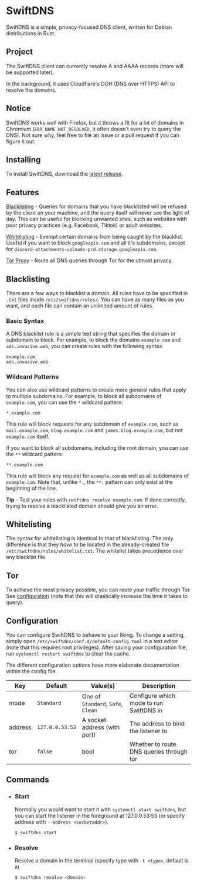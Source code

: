 # SwiftDNS

SwiftDNS is a simple, privacy-focused DNS client, written for Debian distributions in Rust.

## Project

The SwiftDNS client can currently resolve A and AAAA records (more will be supported later).

In the background, it uses Cloudflare's DOH (DNS over HTTPS) API to resolve the domains.

## Notice

SwiftDNS works well with Firefox, but it throws a fit for a lot of domains in Chromium (`ERR_NAME_NOT_RESOLVED`, it often doesn't even try to query the DNS). Not sure why, feel free to file an issue or a pull request if you can figure it out.

## Installing

To install SwiftDNS, download the [latest release](https://github.com/chris9740/swiftdns/releases/latest).

## Features

[Blacklisting](#blacklisting) - Queries for domains that you have blacklisted will be refused by the client on your machine, and the query itself will never see the light of day. This can be useful for blocking unwanted sites, such as websites with poor privacy practices (e.g. Facebook, Tiktok) or adult websites.

[Whitelisting](#whitelisting) - Exempt certain domains from being caught by the blacklist. Useful if you want to block `googleapis.com` and all it's subdomains, except for `discord-attachments-uploads-prd.storage.googleapis.com`.

[Tor Proxy](#tor) - Route all DNS queries through Tor for the utmost privacy.

## Blacklisting

There are a few ways to blacklist a domain. All rules have to be specified in `.txt` files inside `/etc/swiftdns/rules/`. You can have as many files as you want, and each file can contain an unlimited amount of rules.

### Basic Syntax

A DNS blacklist rule is a simple text string that specifies the domain or subdomain to block. For example, to block the domains `example.com` and `ads.invasive.web`, you can create rules with the following syntax:

```
example.com
ads.invasive.web
```

### Wildcard Patterns

You can also use wildcard patterns to create more general rules that apply to multiple subdomains. For example, to block all subdomains of `example.com`, you can use the `*` wildcard pattern:

```
*.example.com
```

This rule will block requests for any subdomain of `example.com`, such as `mail.example.com`, `blog.example.com` and `james.blog.example.com`, but not `example.com` itself.

If you want to block all subdomains, including the root domain, you can use the `**` wildcard pattern:

```
**.example.com
```

This rule will block any request for `example.com` as well as all subdomains of `example.com`. Note that, unlike `*.`, the `**.` pattern can only exist at the beginning of the line.

**Tip** - Test your rules with `swiftdns resolve example.com`. If done correctly, trying to resolve a blacklisted domain should give you an error.

## Whitelisting

The syntax for whitelisting is identical to that of blacklisting. The only difference is that they _have_ to be located in the already-created file `/etc/swiftdns/rules/whitelist.txt`. The whitelist takes precedence over any blacklist file.

## Tor

To achieve the most privacy possible, you can route your traffic through Tor. See [configuration](#configuration) (note that this will drastically increase the time it takes to query).

## Configuration

You can configure SwiftDNS to behave to your liking. To change a setting, simply open `/etc/swiftdns/conf.d/default-config.toml` in a text editor (note that this requires root privileges). After saving your configuration file, run `systemctl restart swiftdns` to clear the cache.

The different configuration options have more elaborate documentation within the config file.

| Key     | Default         | Value(s)                           | Description                              |
| ------- | --------------- | ---------------------------------- | ---------------------------------------- |
| mode    | `Standard`      | One of `Standard`, `Safe`, `Clean` | Configure which mode to run SwiftDNS in  |
| address | `127.0.0.53:53` | A socket address (with port)       | The address to bind the listener to      |
| tor     | `false`         | bool                               | Whether to route DNS queries through tor |

## Commands

-   ### Start

    Normally you would want to start it with `systemctl start swiftdns`, but you can start the listener in the foreground at 127.0.0.53:53 (or specify address with `--address <socketaddr>`).

    ```bash
    $ swiftdns start
    ```

-   ### Resolve

    Resolve a domain in the terminal (specify type with `-t <type>`, default is `A`)

    ```bash
    $ swiftdns resolve <domain>
    ```
